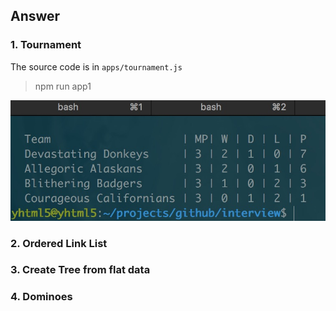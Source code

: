 ## Answer

### 1. Tournament

The source code is in `apps/tournament.js`

> npm run app1

![tournament](./static/tournament.jpeg)

### 2. Ordered Link List
### 3. Create Tree from flat data
### 4. Dominoes
